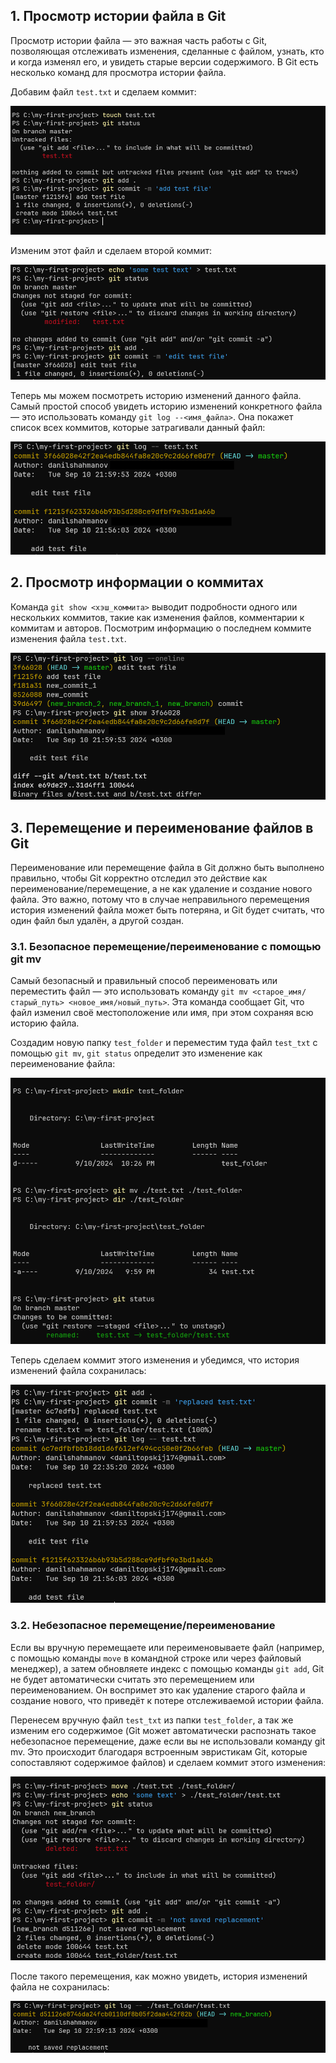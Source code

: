 ## 1. Просмотр истории файла в Git

Просмотр истории файла — это важная часть работы с Git, позволяющая отслеживать изменения, сделанные с файлом, узнать, кто и когда изменял его, и увидеть старые версии содержимого. В Git есть несколько команд для просмотра истории файла.

Добавим файл `test.txt` и сделаем коммит:

![Git branch](../img/git-create-test-file.png)

Изменим этот файл и сделаем второй коммит: 

![Git branch](../img/git-edit-test-file.png)

Теперь мы можем посмотреть историю изменений данного файла.
Самый простой способ увидеть историю изменений конкретного файла — это использовать команду `git log --<имя_файла>`. 
Она покажет список всех коммитов, которые затрагивали данный файл: 

![Git branch](../img/git-show-changes-test-file.png)

## 2. Просмотр информации о коммитах

Команда `git show <хэш_коммита>` выводит подробности одного или нескольких коммитов, такие как изменения файлов, комментарии к коммитам и авторов.
Посмотрим информацию о последнем коммите изменения файла `test.txt`.

![Git branch](../img/git-show-commit.png)

## 3. Перемещение и переименование файлов в Git

Переименование или перемещение файла в Git должно быть выполнено правильно, чтобы Git корректно отследил это действие как переименование/перемещение, а не как удаление и создание нового файла. Это важно, потому что в случае неправильного перемещения история изменений файла может быть потеряна, и Git будет считать, что один файл был удалён, а другой создан.

### 3.1. Безопасное перемещение/переименование с помощью git mv

Самый безопасный и правильный способ переименовать или переместить файл — это использовать 
команду `git mv <старое_имя/старый_путь> <новое_имя/новый_путь>`. 
Эта команда сообщает Git, что файл изменил своё местоположение или имя, при этом сохраняя всю историю файла.

Создадим новую папку `test_folder` и переместим туда файл `test_txt` с помощью `git mv`, 
`git status` определит это изменение как переименование файла:

![Git branch](../img/git-mv-test-file.png)

Теперь сделаем коммит этого изменения и убедимся, что история изменений файла сохранилась:

![Git branch](../img/git-log-replaced-test-file.png)

### 3.2. Небезопасное перемещение/переименование

Если вы вручную перемещаете или переименовываете файл (например, с помощью команды `move` в командной строке или через файловый менеджер), 
а затем обновляете индекс с помощью команды `git add`, Git не будет автоматически считать это перемещением или переименованием. 
Он воспримет это как удаление старого файла и создание нового, что приведёт к потере отслеживаемой истории файла.

Перенесем вручную файл `test_txt` из папки `test_folder`, а так же изменим его содержимое (Git может автоматически 
распознать такое небезопасное перемещение, даже если вы не использовали команду git mv. Это происходит благодаря встроенным эвристикам Git, которые сопоставляют содержимое файлов) и сделаем коммит этого изменения:

![Git branch](../img/git-not-safe-replacement-test-file.png)

После такого перемещения, как можно увидеть, история изменений файла не сохранилась:

![Git branch](../img/git-not-safe-replacement-test-file-result.png)
